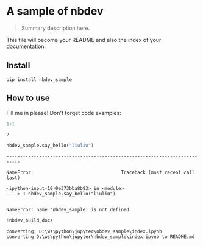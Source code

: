 # A sample of nbdev
> Summary description here.


This file will become your README and also the index of your documentation.

## Install

`pip install nbdev_sample`

## How to use

Fill me in please! Don't forget code examples:

```python
1+1
```




    2



```python
nbdev_sample.say_hello("liuliu")
```


    ---------------------------------------------------------------------------

    NameError                                 Traceback (most recent call last)

    <ipython-input-10-0e373bba8b93> in <module>
    ----> 1 nbdev_sample.say_hello("liuliu")
    

    NameError: name 'nbdev_sample' is not defined


```python
!nbdev_build_docs
```

    converting: D:\ws\python\jupyter\nbdev_sample\index.ipynb
    converting D:\ws\python\jupyter\nbdev_sample\index.ipynb to README.md
    
